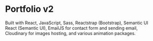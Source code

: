 # Portfolio v2
Built with React, JavaScript, Sass, Reactstrap (Bootstrap), Semantic UI React (Semantic UI), EmailJS for contact form and sending email, Cloudinary for images hosting, and various animation packages.
